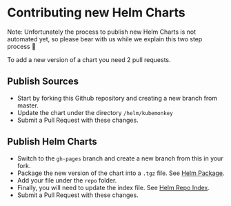 # Contributing new Helm Charts

Note: Unfortunately the process to publish new Helm Charts is not automated yet, so please bear with us while we explain this two step process 🦄

To add a new version of a chart you need 2 pull requests.

## Publish Sources

* Start by forking this Github repository and creating a new branch from master.
* Update the chart under the directory `/helm/kubemonkey`
* Submit a Pull Request with these changes.

## Publish Helm Charts

* Switch to the `gh-pages` branch and create a new branch from this in your fork.
* Package the new version of the chart into a `.tgz` file. See [Helm Package](https://helm.sh/docs/helm/helm_package/).
* Add your file under the `repo` folder.
* Finally, you will need to update the index file. See [Helm Repo Index](https://helm.sh/docs/helm/helm_repo_index/). 
* Submit a Pull Request with these changes.
